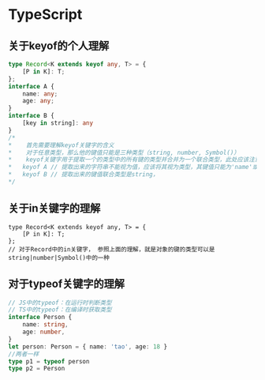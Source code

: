 <!--
 * @Author: xianglc1 298198256@qq.com
 * @Date: 2022-09-23 09:27:08
 * @LastEditors: xianglc1 298198256@qq.com
 * @LastEditTime: 2022-09-24 22:28:42
 * @FilePath: \study_note\docs\ts_md\index.md
 * @Description: 这是默认设置,请设置`customMade`, 打开koroFileHeader查看配置 进行设置: https://github.com/OBKoro1/koro1FileHeader/wiki/%E9%85%8D%E7%BD%AE
-->
# TypeScript

## 关于keyof的个人理解

   ```typescript
   type Record<K extends keyof any, T> = {
       [P in K]: T;
   };
   interface A {
       name: any;
       age: any;
   }
   interface B {
       [key in string]: any
   }
   /* 
   *	首先需要理解keyof关键字的含义
   *	对于任意类型，那么他的键值只能是三种类型（string, number, Symbol()）
   * 	keyof关键字用于提取一个的类型中的所有键的类型并合并为一个联合类型，此处应该注意一点
   *   keyof A // 提取出来的字符串不能视为值，应该将其视为类型，其键值只能为'name'或'age'的类型
   *   keyof B // 提取出来的键值联合类型是string，
   */
   
   ```

## 关于in关键字的理解

   ```
   type Record<K extends keyof any, T> = {
       [P in K]: T;
   };
   // 对于Record中的in关键字， 参照上面的理解，就是对象的键的类型可以是string|number|Symbol()中的一种
   ```

## 对于typeof关键字的理解

   ```typescript
   // JS中的typeof：在运行时判断类型
   // TS中的typeof：在编译时获取类型
   interface Person {
       name: string,
       age: number,
   }
   let person: Person = { name: 'tao', age: 18 }
   //两者一样
   type p1 = typeof person  
   type p2 = Person
   
   ```